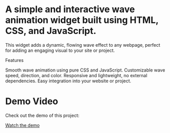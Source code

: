 # A simple and interactive wave animation widget built using HTML, CSS, and JavaScript.

This widget adds a dynamic, flowing wave effect to any webpage, perfect for adding an engaging visual to your site or project.

Features

Smooth wave animation using pure CSS and JavaScript.
Customizable wave speed, direction, and color.
Responsive and lightweight, no external dependencies.
Easy integration into your website or project.


# Demo Video
Check out the demo of this project:

[Watch the demo](./demo%20video.mp4.)


